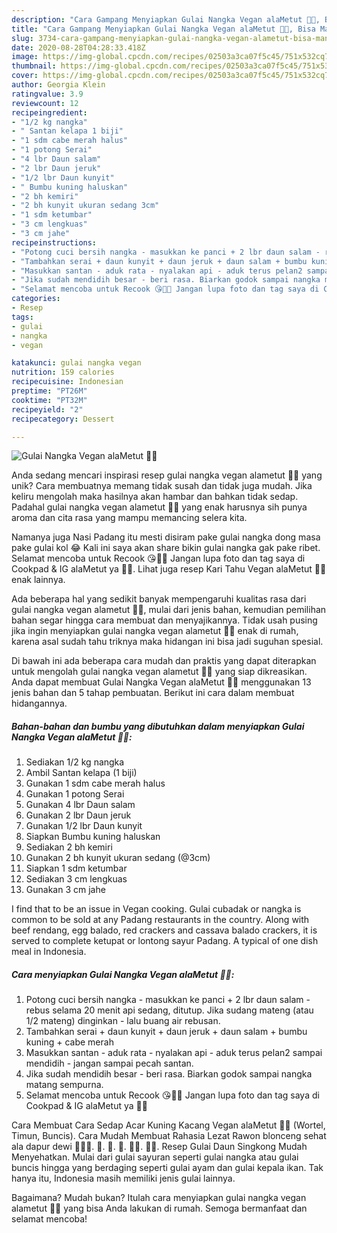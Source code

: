 ```yaml
---
description: "Cara Gampang Menyiapkan Gulai Nangka Vegan alaMetut 👩‍🍳, Bisa Manjain Lidah"
title: "Cara Gampang Menyiapkan Gulai Nangka Vegan alaMetut 👩‍🍳, Bisa Manjain Lidah"
slug: 3734-cara-gampang-menyiapkan-gulai-nangka-vegan-alametut-bisa-manjain-lidah
date: 2020-08-28T04:28:33.418Z
image: https://img-global.cpcdn.com/recipes/02503a3ca07f5c45/751x532cq70/gulai-nangka-vegan-alametut-👩🍳-foto-resep-utama.jpg
thumbnail: https://img-global.cpcdn.com/recipes/02503a3ca07f5c45/751x532cq70/gulai-nangka-vegan-alametut-👩🍳-foto-resep-utama.jpg
cover: https://img-global.cpcdn.com/recipes/02503a3ca07f5c45/751x532cq70/gulai-nangka-vegan-alametut-👩🍳-foto-resep-utama.jpg
author: Georgia Klein
ratingvalue: 3.9
reviewcount: 12
recipeingredient:
- "1/2 kg nangka"
- " Santan kelapa 1 biji"
- "1 sdm cabe merah halus"
- "1 potong Serai"
- "4 lbr Daun salam"
- "2 lbr Daun jeruk"
- "1/2 lbr Daun kunyit"
- " Bumbu kuning haluskan"
- "2 bh kemiri"
- "2 bh kunyit ukuran sedang 3cm"
- "1 sdm ketumbar"
- "3 cm lengkuas"
- "3 cm jahe"
recipeinstructions:
- "Potong cuci bersih nangka - masukkan ke panci + 2 lbr daun salam - rebus selama 20 menit api sedang, ditutup. Jika sudang mateng (atau 1/2 mateng) dinginkan - lalu buang air rebusan."
- "Tambahkan serai + daun kunyit + daun jeruk + daun salam + bumbu kuning + cabe merah"
- "Masukkan santan - aduk rata - nyalakan api - aduk terus pelan2 sampai mendidih - jangan sampai pecah santan."
- "Jika sudah mendidih besar - beri rasa. Biarkan godok sampai nangka matang sempurna."
- "Selamat mencoba untuk Recook 😘👩‍🍳 Jangan lupa foto dan tag saya di Cookpad &amp; IG alaMetut ya 🥰🙏"
categories:
- Resep
tags:
- gulai
- nangka
- vegan

katakunci: gulai nangka vegan 
nutrition: 159 calories
recipecuisine: Indonesian
preptime: "PT26M"
cooktime: "PT32M"
recipeyield: "2"
recipecategory: Dessert

---
```



![Gulai Nangka Vegan alaMetut 👩‍🍳](https://img-global.cpcdn.com/recipes/02503a3ca07f5c45/751x532cq70/gulai-nangka-vegan-alametut-👩🍳-foto-resep-utama.jpg)

Anda sedang mencari inspirasi resep gulai nangka vegan alametut 👩‍🍳 yang unik? Cara membuatnya memang tidak susah dan tidak juga mudah. Jika keliru mengolah maka hasilnya akan hambar dan bahkan tidak sedap. Padahal gulai nangka vegan alametut 👩‍🍳 yang enak harusnya sih punya aroma dan cita rasa yang mampu memancing selera kita.

Namanya juga Nasi Padang itu mesti disiram pake gulai nangka dong masa pake gulai kol 😂 Kali ini saya akan share bikin gulai nangka gak pake ribet. Selamat mencoba untuk Recook 😘👩‍🍳 Jangan lupa foto dan tag saya di Cookpad &amp; IG alaMetut ya 🥰🙏. Lihat juga resep Kari Tahu Vegan alaMetut 👩‍🍳 enak lainnya.

Ada beberapa hal yang sedikit banyak mempengaruhi kualitas rasa dari gulai nangka vegan alametut 👩‍🍳, mulai dari jenis bahan, kemudian pemilihan bahan segar hingga cara membuat dan menyajikannya. Tidak usah pusing jika ingin menyiapkan gulai nangka vegan alametut 👩‍🍳 enak di rumah, karena asal sudah tahu triknya maka hidangan ini bisa jadi suguhan spesial.


Di bawah ini ada beberapa cara mudah dan praktis yang dapat diterapkan untuk mengolah gulai nangka vegan alametut 👩‍🍳 yang siap dikreasikan. Anda dapat membuat Gulai Nangka Vegan alaMetut 👩‍🍳 menggunakan 13 jenis bahan dan 5 tahap pembuatan. Berikut ini cara dalam membuat hidangannya.

<!--inarticleads1-->

##### Bahan-bahan dan bumbu yang dibutuhkan dalam menyiapkan Gulai Nangka Vegan alaMetut 👩‍🍳:

1. Sediakan 1/2 kg nangka
1. Ambil  Santan kelapa (1 biji)
1. Gunakan 1 sdm cabe merah halus
1. Gunakan 1 potong Serai
1. Gunakan 4 lbr Daun salam
1. Gunakan 2 lbr Daun jeruk
1. Gunakan 1/2 lbr Daun kunyit
1. Siapkan  Bumbu kuning haluskan
1. Sediakan 2 bh kemiri
1. Gunakan 2 bh kunyit ukuran sedang (@3cm)
1. Siapkan 1 sdm ketumbar
1. Sediakan 3 cm lengkuas
1. Gunakan 3 cm jahe


I find that to be an issue in Vegan cooking. Gulai cubadak or nangka is common to be sold at any Padang restaurants in the country. Along with beef rendang, egg balado, red crackers and cassava balado crackers, it is served to complete ketupat or lontong sayur Padang. A typical of one dish meal in Indonesia. 

<!--inarticleads2-->

##### Cara menyiapkan Gulai Nangka Vegan alaMetut 👩‍🍳:

1. Potong cuci bersih nangka - masukkan ke panci + 2 lbr daun salam - rebus selama 20 menit api sedang, ditutup. Jika sudang mateng (atau 1/2 mateng) dinginkan - lalu buang air rebusan.
1. Tambahkan serai + daun kunyit + daun jeruk + daun salam + bumbu kuning + cabe merah
1. Masukkan santan - aduk rata - nyalakan api - aduk terus pelan2 sampai mendidih - jangan sampai pecah santan.
1. Jika sudah mendidih besar - beri rasa. Biarkan godok sampai nangka matang sempurna.
1. Selamat mencoba untuk Recook 😘👩‍🍳 Jangan lupa foto dan tag saya di Cookpad &amp; IG alaMetut ya 🥰🙏


Cara Membuat Cara Sedap Acar Kuning Kacang Vegan alaMetut 👩‍🍳 (Wortel, Timun, Buncis). Cara Mudah Membuat Rahasia Lezat Rawon blonceng sehat ala dapur dewi 👩🏻‍🍳. 👩. 🧓. 👴. 👩‍🍳. 👨‍🔧. Resep Gulai Daun Singkong Mudah Menyehatkan. Mulai dari gulai sayuran seperti gulai nangka atau gulai buncis hingga yang berdaging seperti gulai ayam dan gulai kepala ikan. Tak hanya itu, Indonesia masih memiliki jenis gulai lainnya. 

Bagaimana? Mudah bukan? Itulah cara menyiapkan gulai nangka vegan alametut 👩‍🍳 yang bisa Anda lakukan di rumah. Semoga bermanfaat dan selamat mencoba!
